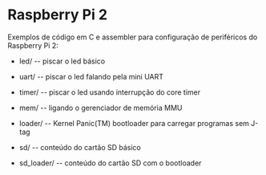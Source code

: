 
# Raspberry Pi 2

Exemplos de código em C e assembler para configuração de periféricos do Raspberry Pi 2:
* led/ -- piscar o led básico
* uart/ -- piscar o led falando pela mini UART
* timer/ -- piscar o led usando interrupção do core timer
* mem/ -- ligando o gerenciador de memória MMU

* loader/ -- Kernel Panic(TM) bootloader para carregar programas sem J-tag

* sd/ -- conteúdo do cartão SD básico
* sd_loader/ -- conteúdo do cartão SD com o bootloader

